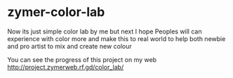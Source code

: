 # zymer-color-lab
Now its just simple color lab by me
but next I hope Peoples will can experience with color more
and make this to real world to help both newbie and pro artist to mix and create new colour

You can see the progress of this project on my web
http://project.zymerweb.rf.gd/color_lab/
